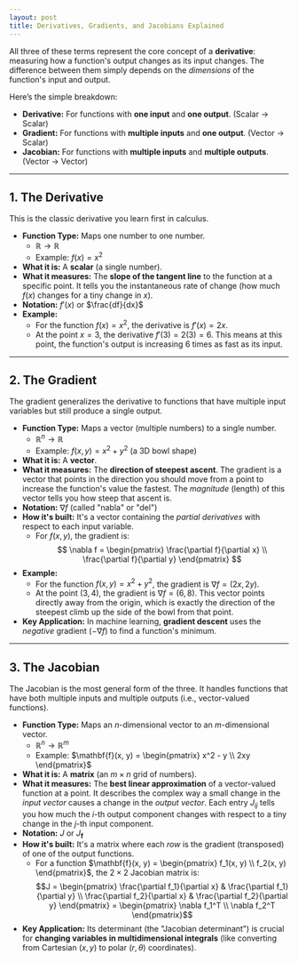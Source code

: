 ```yaml
---
layout: post
title: Derivatives, Gradients, and Jacobians Explained
---
```


All three of these terms represent the core concept of a **derivative**: measuring how a function's output changes as its input changes. The difference between them simply depends on the *dimensions* of the function's input and output.

Here’s the simple breakdown:

* **Derivative:** For functions with **one input** and **one output**. (Scalar $\to$ Scalar)
* **Gradient:** For functions with **multiple inputs** and **one output**. (Vector $\to$ Scalar)
* **Jacobian:** For functions with **multiple inputs** and **multiple outputs**. (Vector $\to$ Vector)

---

## 1. The Derivative

This is the classic derivative you learn first in calculus.

* **Function Type:** Maps one number to one number.
    * $\mathbb{R} \to \mathbb{R}$
    * Example: $f(x) = x^2$
* **What it is:** A **scalar** (a single number).
* **What it measures:** The **slope of the tangent line** to the function at a specific point. It tells you the instantaneous rate of change (how much $f(x)$ changes for a tiny change in $x$).
* **Notation:** $f'(x)$ or $\frac{df}{dx}$
* **Example:**
    * For the function $f(x) = x^2$, the derivative is $f'(x) = 2x$.
    * At the point $x=3$, the derivative $f'(3) = 2(3) = 6$. This means at this point, the function's output is increasing 6 times as fast as its input.

---

## 2. The Gradient

The gradient generalizes the derivative to functions that have multiple input variables but still produce a single output.

* **Function Type:** Maps a vector (multiple numbers) to a single number.
    * $\mathbb{R}^n \to \mathbb{R}$
    * Example: $f(x, y) = x^2 + y^2$ (a 3D bowl shape)
* **What it is:** A **vector**.
* **What it measures:** The **direction of steepest ascent**. The gradient is a vector that points in the direction you should move from a point to increase the function's value the fastest. The *magnitude* (length) of this vector tells you how steep that ascent is.
* **Notation:** $\nabla f$ (called "nabla" or "del")
* **How it's built:** It's a vector containing the *partial derivatives* with respect to each input variable.
    * For $f(x, y)$, the gradient is:
        <!-- $$\nabla f = \left( \frac{\partial f}{\partial x}, \frac{\partial f}{\partial y} \right)$$ -->
        $$
        \nabla f =
        \begin{pmatrix}
        \frac{\partial f}{\partial x} \\
        \frac{\partial f}{\partial y}
        \end{pmatrix}
        $$
* **Example:**
    * For the function $f(x, y) = x^2 + y^2$, the gradient is $\nabla f = (2x, 2y)$.
    * At the point $(3, 4)$, the gradient is $\nabla f = (6, 8)$. This vector points directly away from the origin, which is exactly the direction of the steepest climb up the side of the bowl from that point.
* **Key Application:** In machine learning, **gradient descent** uses the *negative* gradient ($-\nabla f$) to find a function's minimum.

---

## 3. The Jacobian

The Jacobian is the most general form of the three. It handles functions that have both multiple inputs and multiple outputs (i.e., vector-valued functions).

* **Function Type:** Maps an $n$-dimensional vector to an $m$-dimensional vector.
    * $\mathbb{R}^n \to \mathbb{R}^m$
    * Example: $\mathbf{f}(x, y) = \begin{pmatrix} x^2 - y \\ 2xy \end{pmatrix}$
* **What it is:** A **matrix** (an $m \times n$ grid of numbers).
* **What it measures:** The **best linear approximation** of a vector-valued function at a point. It describes the complex way a small change in the *input vector* causes a change in the *output vector*. Each entry $J_{ij}$ tells you how much the $i$-th output component changes with respect to a tiny change in the $j$-th input component.
* **Notation:** $J$ or $J_{\mathbf{f}}$
* **How it's built:** It's a matrix where each *row* is the gradient (transposed) of one of the output functions.
    * For a function $\mathbf{f}(x, y) = \begin{pmatrix} f_1(x, y) \\ f_2(x, y) \end{pmatrix}$, the $2 \times 2$ Jacobian matrix is:
        $$J = \begin{pmatrix} \frac{\partial f_1}{\partial x} & \frac{\partial f_1}{\partial y} \\ \frac{\partial f_2}{\partial x} & \frac{\partial f_2}{\partial y} \end{pmatrix} = \begin{pmatrix} \nabla f_1^T \\ \nabla f_2^T \end{pmatrix}$$
* **Key Application:** Its determinant (the "Jacobian determinant") is crucial for **changing variables in multidimensional integrals** (like converting from Cartesian $(x,y)$ to polar $(r, \theta)$ coordinates).
